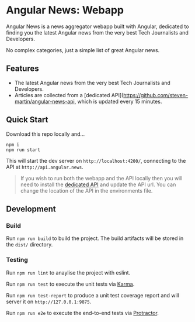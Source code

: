 # Angular News: Webapp

Angular News is a news aggregator webapp built with Angular, dedicated to finding you the latest Angular news from the very best Tech Journalists and Developers.

No complex categories, just a simple list of great Angular news.

## Features

* The latest Angular news from the very best Tech Journalists and Developers.
* Articles are collected from a [dedicated API](https://github.com/steven-martin/angular-news-api, which is updated every 15 minutes.

## Quick Start

Download this repo locally and...

```
npm i
npm run start
```

This will start the dev server on `http://localhost:4200/`, connecting to the API at `http://api.angular.news`.

> If you wish to run both the webapp and the API locally then you will need to install the [dedicated API](https://github.com/steven-martin/angular-news-api) and update the API url. You can change the location of the API in the environments file. 

## Development

### Build

Run `npm run build` to build the project. The build artifacts will be stored in the `dist/` directory.

### Testing

Run `npm run lint` to anaylise the project with eslint.

Run `npm run test` to execute the unit tests via [Karma](https://karma-runner.github.io).

Run `npm run test-report` to produce a unit test coverage report and will server it on `http://127.0.0.1:9875`.

Run `npm run e2e` to execute the end-to-end tests via [Protractor](http://www.protractortest.org/).


